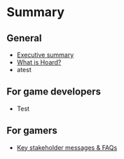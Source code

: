 # Summary

## General

* [Executive summary](general/executive-summary.md)
* [What is Hoard?](README.md)
* atest

## For game developers

* Test

## For gamers

* [Key stakeholder messages & FAQs](communication/key-stakeholder-messages-and-faqs.md)

